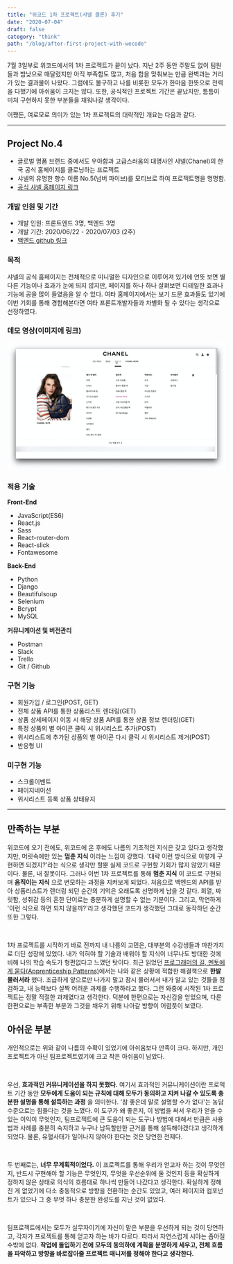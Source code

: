 ```yaml
---
title: "위코드 1차 프로젝트(샤넬 클론) 후기"
date: "2020-07-04"
draft: false
category: "think"
path: "/blog/after-first-project-with-wecode"
---
```


7월 3일부로 위코드에서의 1차 프로젝트가 끝이 났다. 지난 2주 동안 주말도 없이 팀원들과 밤낮으로 매달렸지만 아직 부족함도 많고, 처음 합을 맞춰보는 만큼 완벽과는 거리가 있는 결과물이 나왔다. 그럼에도 불구하고 나를 비롯한 모두가 한마음 한뜻으로 전력을 다했기에 아쉬움이 크지는 않다. 또한, 공식적인 프로젝트 기간은 끝났지만, 틈틈이 미처 구현하지 못한 부분들을 채워나갈 생각이다.

어쨌든, 여로모로 의미가 있는 1차 프로젝트의 대략적인 개요는 다음과 같다.

***

## Project No.4
- 글로벌 명품 브랜드 중에서도 우아함과 고급스러움의 대명사인 샤넬(Chanel)의 한국 공식 홈페이지를 클로닝하는 프로젝트
- 샤넬의 유명한 향수 이름 No.5(넘버 파이브)를 모티브로 하여 프로젝트명을 명명함.
- [공식 샤넬 홈페이지 링크](https://www.chanel.com/ko_KR/fashion.html)

### 개발 인원 및 기간
- 개발 인원: 프론트엔드 3명, 백엔드 3명
- 개발 기간: 2020/06/22 - 2020/07/03 (2주)
- [백엔드 github 링크](https://github.com/wecode-bootcamp-korea/9-No.4-backend)

### 목적
샤넬의 공식 홈페이지는 전체적으로 미니멀한 디자인으로 이루어져 있기에 언뜻 보면 별다른 기능이나 효과가 눈에 띄지 않지만, 페이지를 하나 하나 살펴보면 디테일한 효과나 기능에 공을 많이 들였음을 알 수 있다. 여타 홈페이지에서는 보기 드문 효과들도 있기에 이번 기회를 통해 경험해본다면 여타 프론트개발자들과 차별화 될 수 있다는 생각으로 선정하였다.

### 데모 영상(이미지에 링크)
[![Chanel clone project](https://github.com/codeAmeba/amebalab/blob/master/src/images/video-thumbnail.png?raw=true)](https://youtu.be/tIeM7EzcDEo)

### 적용 기술
**Front-End**
- JavaScript(ES6)
- React.js
- Sass
- React-router-dom
- React-slick
- Fontawesome

**Back-End**
- Python
- Django
- Beautifulsoup
- Selenium
- Bcrypt
- MySQL

**커뮤니케이션 및 버전관리**
- Postman
- Slack
- Trello
- Git / Github

### 구현 기능
- 회원가입 / 로그인(POST, GET)
- 전체 상품 API를 통한 상품리스트 렌더링(GET)
- 상품 상세페이지 이동 시 해당 상품 API를 통한 상품 정보 렌더링(GET)
- 특정 상품의 별 아이콘 클릭 시 위시리스트 추가(POST)
- 위시리스트에 추가된 상품의 별 아이콘 다시 클릭 시 위시리스트 제거(POST)
- 반응형 UI

### 미구현 기능
- 스크롤이벤트
- 페이지네이션
- 위시리스트 등록 상품 상태유지

***

## 만족하는 부분
위코드에 오기 전에도, 위코드에 온 후에도 나름의 기초적인 지식은 갖고 있다고 생각했지만, 머릿속에만 있는 **멈춘 지식** 이라는 느낌이 강했다. '대략 이런 방식으로 이렇게 구현하면 되겠지?'라는 식으로 생각만 할뿐 실제 코드로 구현할 기회가 많지 않았기 때문이다. 물론, 내 잘못이다. 그러나 이번 1차 프로젝트를 통해 **멈춘 지식** 이 코드로 구현되며 **움직이는 지식** 으로 변모하는 과정을 지켜보게 되었다. 처음으로 백엔드의 API를 받아 상품리스트가 렌더링 되던 순간의 기억은 오래도록 선명하게 남을 것 같다. 희열, 짜릿함, 성취감 등의 흔한 단어로는 충분하게 설명할 수 없는 기분이다. 그리고, 막연하게 '이런 식으로 하면 되지 않을까?'라고 생각했던 코드가 생각했던 그대로 동작하던 순간 또한 그렇다.

<br />

1차 프로젝트를 시작하기 바로 전까지 내 나름의 고민은, 대부분의 수강생들과 마찬가지로 더딘 성장에 있었다. 내가 익혀야 할 기술과 배워야 할 지식이 너무나도 방대한 것에 비해 나의 학습 속도가 형편없다고 느꼈던 탓이다. 최근 읽었던 [프로그래머의 길, 멘토에게 묻다(Apprenticeship Patterns)](https://codeameba.netlify.app/blog/apprenticeship-patterns)에서는 나와 같은 상황에 적합한 해결책으로 **한발 물러서라** 했다. 조급하게 앞으로만 나가지 말고 잠시 물러서서 내가 알고 있는 것들을 점검하고, 내 능력보다 살짝 어려운 과제를 수행하라고 했다. 그런 와중에 시작된 1차 프로젝트는 정말 적절한 과제였다고 생각한다. 덕분에 한편으로는 자신감을 얻었으며, 다른 한편으로는 부족한 부분과 그것을 채우기 위해 나아갈 방향이 어렴풋이 보였다.

## 아쉬운 부분
개인적으로는 위와 같이 나름의 수확이 있었기에 아쉬움보다 만족이 크다. 하지만, 개인 프로젝트가 아닌 팀프로젝트였기에 크고 작은 아쉬움이 남았다.

<br />

우선, **효과적인 커뮤니케이션을 하지 못했다.** 여기서 효과적인 커뮤니케이션이란 프로젝트 기간 동안 **모두에게 도움이 되는 규칙에 대해 모두가 동의하고 지켜 나갈 수 있도록 충분한 설명을 통해 설득하는 과정** 을 의미한다. '참 좋은데 말로 설명할 수가 없다'는 농담 수준으로는 힘들다는 것을 느꼈다. 이 도구가 왜 좋은지, 이 방법을 써서 우리가 얻을 수 있는 이익이 무엇인지, 팀프로젝트에 큰 도움이 되는 도구나 방법에 대해서 만큼은 사용법과 사례를 충분히 숙지하고 누구나 납득할만한 근거를 통해 설득해야겠다고 생각하게 되었다. 물론, 유혈사태가 일어나지 않아야 한다는 것은 당연한 전제다.

<br />

두 번째로는, **너무 무계획적이었다.** 이 프로젝트를 통해 우리가 얻고자 하는 것이 무엇인지, 반드시 구현해야 할 기능은 무엇인지, 무엇을 우선순위에 둘 것인지 등을 확실하게 정하지 않은 상태로 의식의 흐름대로 하나씩 만들어 나갔다고 생각한다. 확실하게 정해진 게 없었기에 다소 충동적으로 방향을 전환하는 순간도 있었고, 여러 페이지와 컴포넌트가 있으나 그 중 무엇 하나 충분한 완성도를 지닌 것이 없었다.

<br />

팀프로젝트에서는 모두가 실무자이기에 자신이 맡은 부분을 우선하게 되는 것이 당연하고, 각자가 프로젝트를 통해 얻고자 하는 바가 다르다. 따라서 자연스럽게 시야는 좁아질 수밖에 없다. **작업에 돌입하기 전에 모두의 동의하에 계획을 분명하게 세우고, 전체 흐름을 파악하고 방향을 바로잡아줄 프로젝트 매니저를 정해야 한다고 생각한다.**
